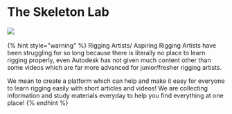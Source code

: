 # The Skeleton Lab

![](<img src=".gitbook/assets/Logo FinaL with name.png" width="640" height=360 />)

{% hint style="warning" %}
Rigging Artists/ Aspiring Rigging Artists have been struggling for so long because there is literally no place to learn rigging properly, even Autodesk has not given much content other than some videos which are far more advanced for junior/fresher rigging artists.

We mean to create a platform which can help and make it easy for everyone to learn rigging easily with short articles and videos! We are collecting information and study materials everyday to help you find everything at one place!
{% endhint %}
